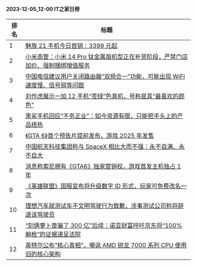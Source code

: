 #### 2023-12-05_12-00  IT之家日榜

| 排名 | 标题|
| --- | ---|
| 1 | [魅族 21 手机今日首销：3399 元起](https://www.ithome.com/0/737/005.htm) |
| 2 | [小米高管：小米 14 Pro 钛金属版机型正在补货阶段，严禁门店加价、强制捆绑增值服务](https://www.ithome.com/0/736/963.htm) |
| 3 | [中国电信建议用户关闭路由器“双频合一”功能，可能出现 WiFi 速度慢、信号弱等问题](https://www.ithome.com/0/736/881.htm) |
| 4 | [刘作虎展示一加 12 手机“苍绿”色真机，号称是其“最喜欢的颜色”](https://www.ithome.com/0/736/964.htm) |
| 5 | [黑鲨手机回应“不务正业”：如今资源有限，只能把手头上的产品捂热](https://www.ithome.com/0/736/984.htm) |
| 6 | [《GTA 6》首个预告片提前发布，游戏 2025 年发售](https://www.ithome.com/0/737/010.htm) |
| 7 | [中国航天科技集团称与 SpaceX 相比大而不强：永不自满、永不自大](https://www.ithome.com/0/736/998.htm) |
| 8 | [消息称索尼拥有《GTA6》独家营销权，游戏首发主机独占 1 年](https://www.ithome.com/0/736/950.htm) |
| 9 | [《英雄联盟》国服宣布将升级数字 ID 形式，玩家可免费改名一次](https://www.ithome.com/0/736/919.htm) |
| 10 | [理想汽车就测试车不文明驾驶行为致歉，涉事测试公司称将辞退该驾驶员](https://www.ithome.com/0/736/846.htm) |
| 11 | [“刻俩萝卜章骗了 300 亿”后续：诺亚财富呼吁京东将“100% 躺枪”的证据递呈法院](https://www.ithome.com/0/736/978.htm) |
| 12 | [英特尔公布“核心真相”，嘲讽 AMD 锐龙 7000 系列 CPU 使用旧的核心架构](https://www.ithome.com/0/737/000.htm) |
